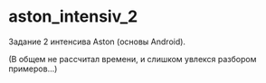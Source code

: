 # aston_intensiv_2
Задание 2 интенсива Aston (основы Android).

(В общем не рассчитал времени, и слишком увлекся разбором примеров...)
